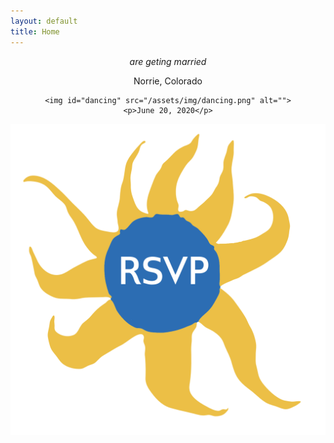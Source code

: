 ```yaml
---
layout: default
title: Home
---
```


<div style="text-align: center">
  <p><em>are geting married</em></p>
  <div class="solid-background">
    <p>Norrie, Colorado</p>

    <img id="dancing" src="/assets/img/dancing.png" alt="">
    <p>June 20, 2020</p>
  </div>

</div>

<img id="rsvp" src="/assets/img/rsvp.png" alt="">
